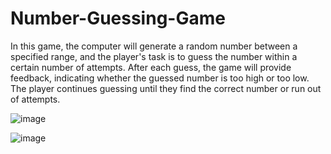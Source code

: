 # Number-Guessing-Game
In this game, the computer will generate a random number between a specified range, and the player's task is to guess the number within a certain number of attempts. After each guess, the game will provide feedback, indicating whether the guessed number is too high or too low. The player continues guessing until they find the correct number or run out of attempts.

![image](https://github.com/othmanalamoudi1/Number-Guessing-Game/assets/52235733/ee9b8e02-2290-42e4-8595-7382e1793f1b)

![image](https://github.com/othmanalamoudi1/Number-Guessing-Game/assets/52235733/c57ffc84-b54c-4df5-9774-50bca90b5c1b)
